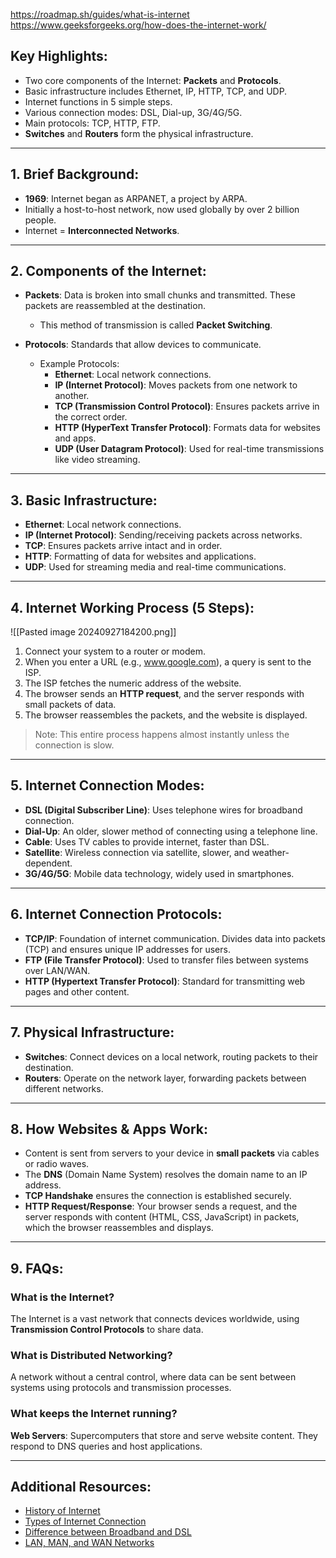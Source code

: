 https://roadmap.sh/guides/what-is-internet
https://www.geeksforgeeks.org/how-does-the-internet-work/

## Key Highlights:
- Two core components of the Internet: **Packets** and **Protocols**.
- Basic infrastructure includes Ethernet, IP, HTTP, TCP, and UDP.
- Internet functions in 5 simple steps.
- Various connection modes: DSL, Dial-up, 3G/4G/5G.
- Main protocols: TCP, HTTP, FTP.
- **Switches** and **Routers** form the physical infrastructure.

---

## 1. Brief Background:
- **1969**: Internet began as ARPANET, a project by ARPA.
- Initially a host-to-host network, now used globally by over 2 billion people.
- Internet = **Interconnected Networks**.

---

## 2. Components of the Internet:
- **Packets**: Data is broken into small chunks and transmitted. These packets are reassembled at the destination.
  - This method of transmission is called **Packet Switching**.
  
- **Protocols**: Standards that allow devices to communicate.
  - Example Protocols:
    - **Ethernet**: Local network connections.
    - **IP (Internet Protocol)**: Moves packets from one network to another.
    - **TCP (Transmission Control Protocol)**: Ensures packets arrive in the correct order.
    - **HTTP (HyperText Transfer Protocol)**: Formats data for websites and apps.
    - **UDP (User Datagram Protocol)**: Used for real-time transmissions like video streaming.

---

## 3. Basic Infrastructure:
- **Ethernet**: Local network connections.
- **IP (Internet Protocol)**: Sending/receiving packets across networks.
- **TCP**: Ensures packets arrive intact and in order.
- **HTTP**: Formatting of data for websites and applications.
- **UDP**: Used for streaming media and real-time communications.

---

## 4. Internet Working Process (5 Steps):

![[Pasted image 20240927184200.png]]
1. Connect your system to a router or modem.
2. When you enter a URL (e.g., www.google.com), a query is sent to the ISP.
3. The ISP fetches the numeric address of the website.
4. The browser sends an **HTTP request**, and the server responds with small packets of data.
5. The browser reassembles the packets, and the website is displayed.

> Note: This entire process happens almost instantly unless the connection is slow.

---

## 5. Internet Connection Modes:
- **DSL (Digital Subscriber Line)**: Uses telephone wires for broadband connection.
- **Dial-Up**: An older, slower method of connecting using a telephone line.
- **Cable**: Uses TV cables to provide internet, faster than DSL.
- **Satellite**: Wireless connection via satellite, slower, and weather-dependent.
- **3G/4G/5G**: Mobile data technology, widely used in smartphones.

---

## 6. Internet Connection Protocols:
- **TCP/IP**: Foundation of internet communication. Divides data into packets (TCP) and ensures unique IP addresses for users.
- **FTP (File Transfer Protocol)**: Used to transfer files between systems over LAN/WAN.
- **HTTP (Hypertext Transfer Protocol)**: Standard for transmitting web pages and other content.

---

## 7. Physical Infrastructure:
- **Switches**: Connect devices on a local network, routing packets to their destination.
- **Routers**: Operate on the network layer, forwarding packets between different networks.

---

## 8. How Websites & Apps Work:
- Content is sent from servers to your device in **small packets** via cables or radio waves.
- The **DNS** (Domain Name System) resolves the domain name to an IP address.
- **TCP Handshake** ensures the connection is established securely.
- **HTTP Request/Response**: Your browser sends a request, and the server responds with content (HTML, CSS, JavaScript) in packets, which the browser reassembles and displays.

---

## 9. FAQs:
### What is the Internet?
The Internet is a vast network that connects devices worldwide, using **Transmission Control Protocols** to share data.

### What is Distributed Networking?
A network without a central control, where data can be sent between systems using protocols and transmission processes.

### What keeps the Internet running?
**Web Servers**: Supercomputers that store and serve website content. They respond to DNS queries and host applications.

---

## Additional Resources:
- [History of Internet](#)
- [Types of Internet Connection](#)
- [Difference between Broadband and DSL](#)
- [LAN, MAN, and WAN Networks](#)
